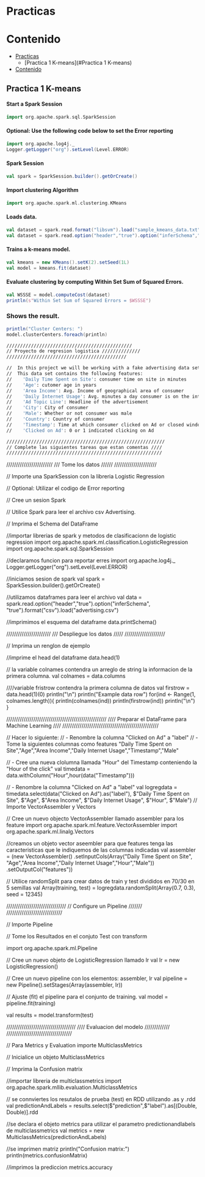 # Practicas

# Contenido
<!--ts-->
   * [Practicas](#Practicas)
      * [Practica 1 K-means](#Practica 1 K-means)
   * [Contenido](#Contenido)
<!--te-->

## Practica 1 K-means 

#### Start a Spark Session
```scala 
import org.apache.spark.sql.SparkSession
```

#### Optional: Use the following code below to set the Error reporting
```scala
import org.apache.log4j._
Logger.getLogger("org").setLevel(Level.ERROR)
```
#### Spark Session
```scala
val spark = SparkSession.builder().getOrCreate()
```
#### Import clustering Algorithm
```scala 
import org.apache.spark.ml.clustering.KMeans
```
#### Loads data.
```scala
val dataset = spark.read.format("libsvm").load("sample_kmeans_data.txt")
val dataset = spark.read.option("header","true").option("inferSchema","true").csv("sample_kmeans_data.txt")
```
#### Trains a k-means model.
```scala
val kmeans = new KMeans().setK(2).setSeed(1L)
val model = kmeans.fit(dataset)
```
#### Evaluate clustering by computing Within Set Sum of Squared Errors.
```scala
val WSSSE = model.computeCost(dataset)
println(s"Within Set Sum of Squared Errors = $WSSSE")
```
### Shows the result.
```scala
println("Cluster Centers: ")
model.clusterCenters.foreach(println)
```

```sh 
//////////////////////////////////////////////
// Proyecto de regresion logistica //////////////
////////////////////////////////////////////

//  In this project we will be working with a fake advertising data set, indicating whether or not a particular internet user clicked on an Advertisement. We will try to create a model that will predict whether or not they will click on an ad based off the features of that user.
//  This data set contains the following features:
//    'Daily Time Spent on Site': consumer time on site in minutes
//    'Age': cutomer age in years
//    'Area Income': Avg. Income of geographical area of consumer
//    'Daily Internet Usage': Avg. minutes a day consumer is on the internet
//    'Ad Topic Line': Headline of the advertisement
//    'City': City of consumer
//    'Male': Whether or not consumer was male
//    'Country': Country of consumer
//    'Timestamp': Time at which consumer clicked on Ad or closed window
//    'Clicked on Ad': 0 or 1 indicated clicking on Ad

//////////////////////////////////////////////////////////
// Complete las siguientes tareas que estan comentas ////
/////////////////////////////////////////////////////////
```


////////////////////////
/// Tome los datos //////
//////////////////////

// Importe una  SparkSession con la libreria Logistic Regression

// Optional: Utilizar el codigo de  Error reporting

// Cree un sesion Spark 

// Utilice Spark para leer el archivo csv Advertising.

// Imprima el Schema del DataFrame

//importar librerias de spark y metodos de clasificacionn de logistic regression
import org.apache.spark.ml.classification.LogisticRegression
import org.apache.spark.sql.SparkSession

//declaramos funcion para reportar erres
import org.apache.log4j._
Logger.getLogger("org").setLevel(Level.ERROR)

//iniciamos sesion de spark
val spark = SparkSession.builder().getOrCreate()

//utilizamos dataframes para leer el archivo
val data  = spark.read.option("header","true").option("inferSchema", "true").format("csv").load("advertising.csv")


//imprimimos el esquema del dataframe 
data.printSchema()


///////////////////////
/// Despliegue los datos /////
/////////////////////

// Imprima un renglon de ejemplo 

//imprime el head del dataframe
data.head(1)

// la variable colnames contendra  un arreglo de string la informacion de la primera columna.
val colnames = data.columns

////variable fristrow contendra la primera columna de datos
val firstrow = data.head(1)(0)
println("\n")
println("Example data row")
for(ind <- Range(1, colnames.length)){
    println(colnames(ind))
    println(firstrow(ind))
    println("\n")
}



////////////////////////////////////////////////////
//// Preparar el DataFrame para Machine Learning ////
//////////////////////////////////////////////////

//   Hacer lo siguiente:
//    - Renombre la columna "Clicked on Ad" a "label"
//    - Tome la siguientes columnas como features "Daily Time Spent on Site","Age","Area Income","Daily Internet Usage","Timestamp","Male"


//    - Cree una nueva clolumna llamada "Hour" del Timestamp conteniendo la  "Hour of the click"
val timedata = data.withColumn("Hour",hour(data("Timestamp")))

//    - Renombre la columna "Clicked on Ad" a "label"
val logregdata = timedata.select(data("Clicked on Ad").as("label"), $"Daily Time Spent on Site", $"Age", $"Area Income", $"Daily Internet Usage", $"Hour", $"Male")
// Importe VectorAssembler y Vectors

// Cree un nuevo objecto VectorAssembler llamado assembler para los feature
import org.apache.spark.ml.feature.VectorAssembler
import org.apache.spark.ml.linalg.Vectors


//creamos un objeto vector aseembler para que features tenga las caracteristicas que le indiquemos de las columnas indicadas
val assembler = (new VectorAssembler()
                  .setInputCols(Array("Daily Time Spent on Site", "Age","Area Income","Daily Internet Usage","Hour","Male"))
                  .setOutputCol("features"))



// Utilice randomSplit para crear datos de train y test divididos en 70/30 en 5 semillas
val Array(training, test) = logregdata.randomSplit(Array(0.7, 0.3), seed = 12345)


///////////////////////////////
// Configure un Pipeline ///////
/////////////////////////////

// Importe  Pipeline





// Tome los Resultados en el conjuto Test con transform

import org.apache.spark.ml.Pipeline

// Cree un nuevo objeto de  LogisticRegression llamado lr
val lr = new LogisticRegression()


// Cree un nuevo  pipeline con los elementos: assembler, lr
val pipeline = new Pipeline().setStages(Array(assembler, lr))


// Ajuste (fit) el pipeline para el conjunto de training.
val model = pipeline.fit(training)

val results = model.transform(test)

////////////////////////////////////
//// Evaluacion del modelo /////////////
//////////////////////////////////

// Para Metrics y Evaluation importe MulticlassMetrics



// Inicialice un objeto MulticlassMetrics 

// Imprima la  Confusion matrix

//importar libreria de multiclassmetrics
import org.apache.spark.mllib.evaluation.MulticlassMetrics

// se connviertes los resutalos de prueba (test) en RDD utilizando .as y .rdd
val predictionAndLabels = results.select($"prediction",$"label").as[(Double, Double)].rdd

//se declara el objeto metrics para utilizar el parametro predictionandlabels de multiclassmetrics
val metrics = new MulticlassMetrics(predictionAndLabels)

//se imprimen matriz
println("Confusion matrix:")
println(metrics.confusionMatrix)

//imprimos la prediccion 
metrics.accuracy
